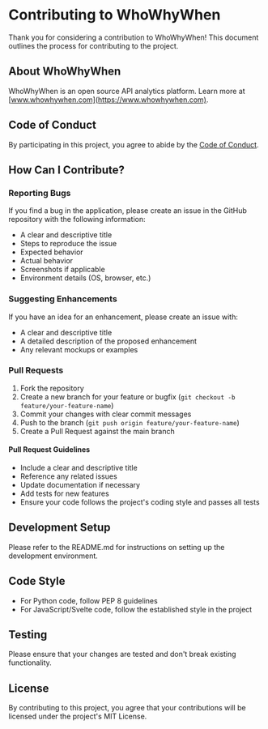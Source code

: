 # Contributing to WhoWhyWhen

Thank you for considering a contribution to WhoWhyWhen! This document outlines the process for contributing to the project.

## About WhoWhyWhen

WhoWhyWhen is an open source API analytics platform. Learn more at [www.whowhywhen.com](https://www.whowhywhen.com).

## Code of Conduct

By participating in this project, you agree to abide by the [Code of Conduct](CODE_OF_CONDUCT.md).

## How Can I Contribute?

### Reporting Bugs

If you find a bug in the application, please create an issue in the GitHub repository with the following information:

- A clear and descriptive title
- Steps to reproduce the issue
- Expected behavior
- Actual behavior
- Screenshots if applicable
- Environment details (OS, browser, etc.)

### Suggesting Enhancements

If you have an idea for an enhancement, please create an issue with:

- A clear and descriptive title
- A detailed description of the proposed enhancement
- Any relevant mockups or examples

### Pull Requests

1. Fork the repository
2. Create a new branch for your feature or bugfix (`git checkout -b feature/your-feature-name`)
3. Commit your changes with clear commit messages
4. Push to the branch (`git push origin feature/your-feature-name`)
5. Create a Pull Request against the main branch

#### Pull Request Guidelines

- Include a clear and descriptive title
- Reference any related issues
- Update documentation if necessary
- Add tests for new features
- Ensure your code follows the project's coding style and passes all tests

## Development Setup

Please refer to the README.md for instructions on setting up the development environment.

## Code Style

- For Python code, follow PEP 8 guidelines
- For JavaScript/Svelte code, follow the established style in the project

## Testing

Please ensure that your changes are tested and don't break existing functionality.

## License

By contributing to this project, you agree that your contributions will be licensed under the project's MIT License.